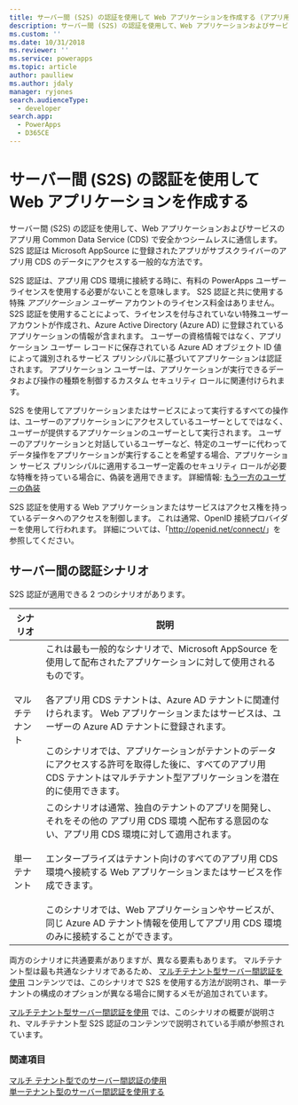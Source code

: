 ```yaml
---
title: サーバー間 (S2S) の認証を使用して Web アプリケーションを作成する (アプリ用 Common Data Service) | Microsoft Docs
description: サーバー間 (S2S) の認証を使用して、Web アプリケーションおよびサービスのアプリ用 CDS で安全かつシームレスに通信します。 S2S 認証は Microsoft AppSource に登録されたアプリがサブスクライバーのアプリ用 CDS のデータにアクセスする一般的な方法です。
ms.custom: ''
ms.date: 10/31/2018
ms.reviewer: ''
ms.service: powerapps
ms.topic: article
author: paulliew
ms.author: jdaly
manager: ryjones
search.audienceType:
  - developer
search.app:
  - PowerApps
  - D365CE
---
```

# <a name="build-web-applications-using-server-to-server-s2s-authentication"></a>サーバー間 (S2S) の認証を使用して Web アプリケーションを作成する

サーバー間 (S2S) の認証を使用して、Web アプリケーションおよびサービスのアプリ用 Common Data Service (CDS) で安全かつシームレスに通信します。 S2S 認証は Microsoft AppSource に登録されたアプリがサブスクライバーのアプリ用 CDS のデータにアクセスする一般的な方法です。  

 S2S 認証は、アプリ用 CDS 環境に接続する時に、有料の PowerApps ユーザー ライセンスを使用する必要がないことを意味します。 S2S 認証と共に使用する特殊 *アプリケーション ユーザー* アカウントのライセンス料金はありません。 S2S 認証を使用することによって、ライセンスを付与されていない特殊ユーザー アカウントが作成され、Azure Active Directory (Azure AD) に登録されているアプリケーションの情報が含まれます。 ユーザーの資格情報ではなく、アプリケーション ユーザー レコードに保存されている Azure AD オブジェクト ID 値によって識別されるサービス プリンシパルに基づいてアプリケーションは認証されます。 アプリケーション ユーザーは、アプリケーションが実行できるデータおよび操作の種類を制御するカスタム セキュリティ ロールに関連付けられます。  

 S2S を使用してアプリケーションまたはサービスによって実行するすべての操作は、ユーザーのアプリケーションにアクセスしているユーザーとしてではなく、ユーザーが提供するアプリケーションのユーザーとして実行されます。 ユーザーのアプリケーションと対話しているユーザーなど、特定のユーザーに代わってデータ操作をアプリケーションが実行することを希望する場合、アプリケーション サービス プリンシパルに適用するユーザー定義のセキュリティ ロールが必要な特権を持っている場合に、偽装を適用できます。 詳細情報: [もう一方のユーザーの偽装](impersonate-another-user.md)  

 S2S 認証を使用する Web アプリケーションまたはサービスはアクセス権を持っているデータへのアクセスを制御します。 これは通常、OpenID 接続プロバイダーを使用して行われます。 詳細については、「<http://openid.net/connect/>」を参照してください。  

## <a name="server-to-server-authentication-scenarios"></a>サーバー間の認証シナリオ  
 S2S 認証が適用できる 2 つのシナリオがあります。  


|   シナリオ    |   説明  |
|---------------|---------------|
| マルチテナント  | これは最も一般的なシナリオで、Microsoft AppSource を使用して配布されたアプリケーションに対して使用されるものです。<br /><br /> 各アプリ用 CDS テナントは、Azure AD テナントに関連付けられます。 Web アプリケーションまたはサービスは、ユーザーの Azure AD テナントに登録されます。<br /><br /> このシナリオでは、アプリケーションがテナントのデータにアクセスする許可を取得した後に、すべてのアプリ用 CDS テナントはマルチテナント型アプリケーションを潜在的に使用できます。                                                           |
| 単一テナント | このシナリオは通常、独自のテナントのアプリを開発し、それをその他の アプリ用 CDS 環境 へ配布する意図のない、アプリ用 CDS 環境に対して適用されます。<br /><br /> エンタープライズはテナント向けのすべてのアプリ用 CDS 環境へ接続する Web アプリケーションまたはサービスを作成できます。<br /><br /> このシナリオでは、Web アプリケーションやサービスが、同じ Azure AD テナント情報を使用してアプリ用 CDS 環境のみに接続することができます。 |

 両方のシナリオに共通要素がありますが、異なる要素もあります。 マルチテナント型は最も共通なシナリオであるため、 [マルチテナント型サーバー間認証を使用](use-multi-tenant-server-server-authentication.md) コンテンツでは、このシナリオで S2S を使用する方法が説明され、単一テナントの構成のオプションが異なる場合に関するメモが追加されています。 

[マルチテナント型サーバー間認証を使用](use-single-tenant-server-server-authentication.md) では、このシナリオの概要が説明され、マルチテナント型 S2S 認証のコンテンツで説明されている手順が参照されています。  

### <a name="see-also"></a>関連項目  
  
[マルチ テナント型でのサーバー間認証の使用](use-multi-tenant-server-server-authentication.md)<br/> 
[単一テナント型のサーバー間認証を使用する](use-single-tenant-server-server-authentication.md)   
